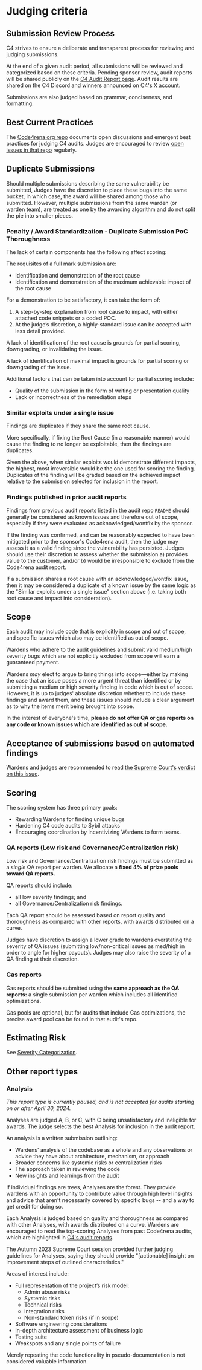 # Judging criteria

## Submission Review Process

C4 strives to ensure a deliberate and transparent process for reviewing and judging submissions.

At the end of a given audit period, all submissions will be reviewed and categorized based on these criteria. Pending sponsor review, audit reports will be shared publicly on the [C4 Audit Report page](https://code4rena.com/reports). Audit results are shared on the C4 Discord and winners announced on [C4's X account](https://x.com/code423n4).

Submissions are also judged based on grammar, conciseness, and formatting.

## Best Current Practices

The [Code4rena org repo](https://github.com/code-423n4/org) documents open discussions and emergent best practices for judging C4 audits. Judges are encouraged to review [open issues in that repo](https://github.com/code-423n4/org/issues) regularly.

## Duplicate Submissions

Should multiple submissions describing the same vulnerability be submitted, Judges have the discretion to place these bugs into the same bucket, in which case, the award will be shared among those who submitted. However, multiple submissions from the same warden (or warden team), are treated as one by the awarding algorithm and do not split the pie into smaller pieces.

### Penalty / Award Standardization - Duplicate Submission PoC Thoroughness

The lack of certain components has the following affect scoring:

The requisites of a full mark submission are:
- Identification and demonstration of the root cause
- Identification and demonstration of the maximum achievable impact of the root cause

For a demonstration to be satisfactory, it can take the form of:

1. A step-by-step explanation from root cause to impact, with either attached code snippets or a coded POC.
2. At the judge’s discretion, a highly-standard issue can be accepted with less detail provided.

A lack of identification of the root cause is grounds for partial scoring, downgrading, or invalidating the issue.

A lack of identification of maximal impact is grounds for partial scoring or downgrading of the issue.

Additional factors that can be taken into account for partial scoring include:
- Quality of the submission in the form of writing or presentation quality
- Lack or incorrectness of the remediation steps

### Similar exploits under a single issue

Findings are duplicates if they share the same root cause.

More specifically, if fixing the Root Cause (in a reasonable manner) would cause the finding to no longer be exploitable, then the findings are duplicates.

Given the above, when similar exploits would demonstrate different impacts, the highest, most irreversible would be the one used for scoring the finding. Duplicates of the finding will be graded based on the achieved impact relative to the submission selected for inclusion in the report.

### Findings published in prior audit reports

Findings from previous audit reports listed in the audit repo `README` should generally be considered as known issues and therefore out of scope, especially if they were evaluated as acknowledged/wontfix by the sponsor. 
 
If the finding was confirmed, and can be reasonably expected to have been mitigated prior to the sponsor's Code4rena audit, then the judge may assess it as a valid finding since the vulnerability has persisted. Judges should use their discretion to assess whether the submission a) provides value to the customer, and/or b) would be irresponsible to exclude from the Code4rena audit report. 

If a submission shares a root cause with an acknowledged/wontfix issue, then it may be considered a duplicate of a known issue by the same logic as the "Similar exploits under a single issue" section above (i.e. taking both root cause and impact into consideration).

## Scope

Each audit may include code that is explicitly in scope and out of scope, and specific issues which also may be identified as out of scope.

Wardens who adhere to the audit guidelines and submit valid medium/high severity bugs which are not explicitly excluded from scope will earn a guaranteed payment.

Wardens _may_ elect to argue to bring things into scope—either by making the case that an issue poses a more urgent threat than identified or by submitting a medium or high severity finding in code which is out of scope. However, it is up to judges' absolute discretion whether to include these findings and award them, and these issues should include a clear argument as to why the items merit being brought into scope.

In the interest of everyone's time, **please do not offer QA or gas reports on any code or known issues which are identified as out of scope.**

## Acceptance of submissions based on automated findings

Wardens and judges are recommended to read [the Supreme Court's verdict on this issue](https://docs.code4rena.com/awarding/judging-criteria/supreme-court-decisions-fall-2023). 

## Scoring

The scoring system has three primary goals:

* Rewarding Wardens for finding unique bugs
* Hardening C4 code audits to Sybil attacks
* Encouraging coordination by incentivizing Wardens to form teams.

### QA reports (Low risk and Governance/Centralization risk)

Low risk and Governance/Centralization risk findings must be submitted as a _single_ QA report per warden. We allocate a **fixed 4% of prize pools toward QA reports.**

QA reports should include:

* all low severity findings; and
* all Governance/Centralization risk findings.

Each QA report should be assessed based on report quality and thoroughness as compared with other reports, with awards distributed on a curve. 

Judges have discretion to assign a lower grade to wardens overstating the severity of QA issues (submitting low/non-critical issues as med/high in order to angle for higher payouts). Judges may also raise the severity of a QA finding at their discretion. 

### Gas reports

Gas reports should be submitted using the **same approach as the QA reports:** a single submission per warden which includes all identified optimizations. 

Gas pools are optional, but for audits that include Gas optimizations, the precise award pool can be found in that audit's repo.

## Estimating Risk

See [Severity Categorization](https://docs.code4rena.com/awarding/judging-criteria/severity-categorization).

## Other report types

### Analysis

_This report type is currently paused, and is not accepted for audits starting on or after April 30, 2024._

Analyses are judged A, B, or C, with C being unsatisfactory and ineligible for awards. The judge selects the best Analysis for inclusion in the audit report.

An analysis is a written submission outlining:

- Wardens' analysis of the codebase as a whole and any observations or advice they have about architecture, mechanism, or approach
- Broader concerns like systemic risks or centralization risks
- The approach taken in reviewing the code
- New insights and learnings from the audit

If individual findings are trees, Analyses are the forest. They provide wardens with an opportunity to contribute value through high level insights and advice that aren't necessarily covered by specific bugs -- and a way to get credit for doing so.

Each Analysis is judged based on quality and thoroughness as compared with other Analyses, with awards distributed on a curve. Wardens are encouraged to read the top-scoring Analyses from past Code4rena audits, which are highlighted in [C4's audit reports](https://code4rena.com/reports).

The Autumn 2023 Supreme Court session provided further judging guidelines for Analyses, saying they should provide "[actionable] insight on improvement steps of outlined characteristics." 

Areas of interest include:
- Full representation of the project’s risk model:
  - Admin abuse risks
  - Systemic risks
  - Technical risks
  - Integration risks
  - Non-standard token risks (if in scope)
- Software engineering considerations
- In-depth architecture assessment of business logic 
- Testing suite
- Weakspots and any single points of failure

Merely repeating the code functionality in pseudo-documentation is not considered valuable information.
